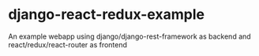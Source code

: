 # django-react-redux-example
An example webapp using django/django-rest-framework as backend and react/redux/react-router as frontend
